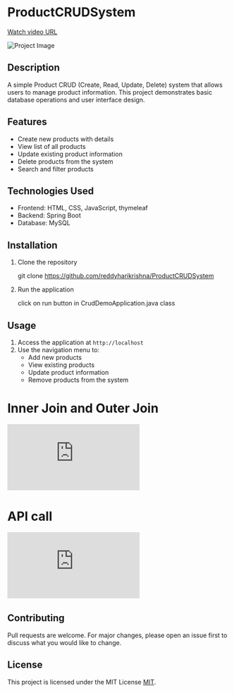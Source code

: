 # ProductCRUDSystem

[Watch video URL](https://firebasestorage.googleapis.com/v0/b/fir-project-bb000.appspot.com/o/projecttask.mp4?alt=media&token=b759dc7b-6076-4fde-a626-54b87194bae8)

![Project Image](https://firebasestorage.googleapis.com/v0/b/fir-project-bb000.appspot.com/o/crudproject.png?alt=media&token=4d06894d-017f-4a61-8b9d-a7a194d72481)



## Description
A simple Product CRUD (Create, Read, Update, Delete) system that allows users to manage product information. This project demonstrates basic database operations and user interface design.

## Features
- Create new products with details
- View list of all products
- Update existing product information
- Delete products from the system
- Search and filter products

## Technologies Used
- Frontend: HTML, CSS, JavaScript, thymeleaf
- Backend: Spring Boot
- Database: MySQL

## Installation
1. Clone the repository

    git clone https://github.com/reddyharikrishna/ProductCRUDSystem

2. Run the application

    click on run button in CrudDemoApplication.java class

## Usage
1. Access the application at `http://localhost`
2. Use the navigation menu to:
   - Add new products
   - View existing products
   - Update product information
   - Remove products from the system



# Inner Join and Outer Join

![URL](https://github.com/reddyharikrishna/ProductCRUDSystem/blob/main/sqltask.pdf)



# API call

![URL](https://github.com/reddyharikrishna/ProductCRUDSystem/blob/main/apicalltask.pdf)



## Contributing
Pull requests are welcome. For major changes, please open an issue first to discuss what you would like to change.

## License
This project is licensed under the MIT License [MIT](https://choosealicense.com/licenses/mit/).


